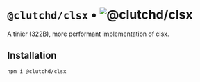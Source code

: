 # `@clutchd/clsx` • ![@clutchd/clsx](https://img.shields.io/bundlejs/size/@clutchd/clsx)

A tinier (322B), more performant implementation of clsx.

## Installation

```sh
npm i @clutchd/clsx
```
